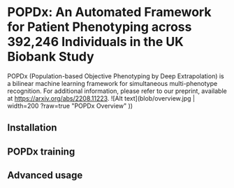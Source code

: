 # POPDx: An Automated Framework for Patient Phenotyping across 392,246 Individuals in the UK Biobank Study 
POPDx (Population-based Objective Phenotyping by Deep Extrapolation) is a bilinear machine learning framework for simultaneous multi-phenotype recognition. For additional information, please refer to our preprint, available at https://arxiv.org/abs/2208.11223. 
![Alt text](blob/overview.jpg | width=200 ?raw=true "POPDx Overview" ))

## Installation

## POPDx training

## Advanced usage
